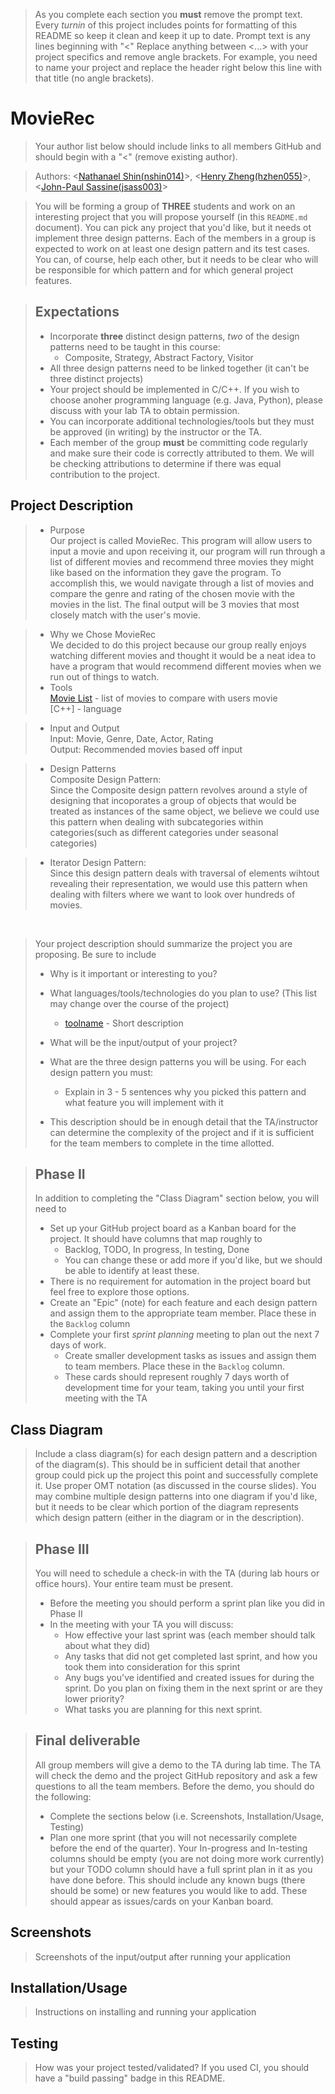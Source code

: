   > As you complete each section you **must** remove the prompt text. Every *turnin* of this project includes points for formatting of this README so keep it clean and keep it up to date. 
 > Prompt text is any lines beginning with "\<"
 > Replace anything between \<...\> with your project specifics and remove angle brackets. For example, you need to name your project and replace the header right below this line with that title (no angle brackets). 
# MovieRec
 > Your author list below should include links to all members GitHub and should begin with a "\<" (remove existing author).
 
 > Authors: \<[Nathanael Shin(nshin014)](https:://github.com/nks738)\>, \<[Henry Zheng(hzhen055)](https://github.com/HenryKZheng)\>, \<[John-Paul Sassine(jsass003)](https://github.com/jpsassine)\>
 
 > You will be forming a group of **THREE** students and work on an interesting project that you will propose yourself (in this `README.md` document). You can pick any project that you'd like, but it needs ot implement three design patterns. Each of the members in a group is expected to work on at least one design pattern and its test cases. You can, of course, help each other, but it needs to be clear who will be responsible for which pattern and for which general project features.
 
 > ## Expectations
 > * Incorporate **three** distinct design patterns, *two* of the design patterns need to be taught in this course:
 >   * Composite, Strategy, Abstract Factory, Visitor
 > * All three design patterns need to be linked together (it can't be three distinct projects)
 > * Your project should be implemented in C/C++. If you wish to choose anoher programming language (e.g. Java, Python), please discuss with your lab TA to obtain permission.
 > * You can incorporate additional technologies/tools but they must be approved (in writing) by the instructor or the TA.
 > * Each member of the group **must** be committing code regularly and make sure their code is correctly attributed to them. We will be checking attributions to determine if there was equal contribution to the project.

## Project Description
 > * Purpose <br />
 > Our project is called MovieRec. This program will allow users to input a movie and upon receiving it, our program will run through 
 a list of different movies and recommend three movies they might like based on the information they gave the program. To accomplish this, we would 
 navigate through a list of movies and compare the genre and rating of the chosen movie with the movies in the list. The final output will be 3 movies that 
 most closely match with the user's movie. 
 
 > * Why we Chose MovieRec <br />
 We decided to do this project because our group really enjoys watching different movies and thought it would be a neat idea to have a program that would
 recommend different movies when we run out of things to watch.
 > * Tools <br />
 [Movie List](https://data.world/owentemple/greatest-films-of-all-time/workspace/file?filename=guardian_2010_greatest_films_of_all_time.csv) - list of movies to compare with users movie <br />
 [C++] - language <br />
 
 > * Input and Output <br />
 Input: Movie, Genre, Date, Actor, Rating <br />
 Output: Recommended movies based off input <br />
 
 > * Design Patterns <br />
Composite Design Pattern: <br />
Since the Composite design pattern revolves around a style of designing that incoporates a group of objects that would be treated as instances of the same object, we believe we could use this pattern when dealing with subcategories within categories(such as different categories under seasonal categories) <br />

> * Iterator Design Pattern: <br />
Since this design pattern deals with traversal of elements wihtout revealing their representation, we would use this pattern when dealing with filters where we want to look over hundreds of movies.  <br />



 <br />

 
 > Your project description should summarize the project you are proposing. Be sure to include
 > * Why is it important or interesting to you?
 >
 > * What languages/tools/technologies do you plan to use? (This list may change over the course of the project)
 >   * [toolname](link) - Short description
 > * What will be the input/output of your project?
 > * What are the three design patterns you will be using. For each design pattern you must:
 >   * Explain in 3 - 5 sentences why you picked this pattern and what feature you will implement with it
 > * This description should be in enough detail that the TA/instructor can determine the complexity of the project and if it is sufficient for the team members to complete in the time allotted. 

 > ## Phase II
 > In addition to completing the "Class Diagram" section below, you will need to 
 > * Set up your GitHub project board as a Kanban board for the project. It should have columns that map roughly to 
 >   * Backlog, TODO, In progress, In testing, Done
 >   * You can change these or add more if you'd like, but we should be able to identify at least these.
 > * There is no requirement for automation in the project board but feel free to explore those options.
 > * Create an "Epic" (note) for each feature and each design pattern and assign them to the appropriate team member. Place these in the `Backlog` column
 > * Complete your first *sprint planning* meeting to plan out the next 7 days of work.
 >   * Create smaller development tasks as issues and assign them to team members. Place these in the `Backlog` column.
 >   * These cards should represent roughly 7 days worth of development time for your team, taking you until your first meeting with the TA
## Class Diagram
 > Include a class diagram(s) for each design pattern and a description of the diagram(s). This should be in sufficient detail that another group could pick up the project this point and successfully complete it. Use proper OMT notation (as discussed in the course slides). You may combine multiple design patterns into one diagram if you'd like, but it needs to be clear which portion of the diagram represents which design pattern (either in the diagram or in the description). 
 
 > ## Phase III
 > You will need to schedule a check-in with the TA (during lab hours or office hours). Your entire team must be present. 
 > * Before the meeting you should perform a sprint plan like you did in Phase II
 > * In the meeting with your TA you will discuss: 
 >   - How effective your last sprint was (each member should talk about what they did)
 >   - Any tasks that did not get completed last sprint, and how you took them into consideration for this sprint
 >   - Any bugs you've identified and created issues for during the sprint. Do you plan on fixing them in the next sprint or are they lower priority?
 >   - What tasks you are planning for this next sprint.

 > ## Final deliverable
 > All group members will give a demo to the TA during lab time. The TA will check the demo and the project GitHub repository and ask a few questions to all the team members. 
 > Before the demo, you should do the following:
 > * Complete the sections below (i.e. Screenshots, Installation/Usage, Testing)
 > * Plan one more sprint (that you will not necessarily complete before the end of the quarter). Your In-progress and In-testing columns should be empty (you are not doing more work currently) but your TODO column should have a full sprint plan in it as you have done before. This should include any known bugs (there should be some) or new features you would like to add. These should appear as issues/cards on your Kanban board. 
 ## Screenshots
 > Screenshots of the input/output after running your application
 ## Installation/Usage
 > Instructions on installing and running your application
 ## Testing
 > How was your project tested/validated? If you used CI, you should have a "build passing" badge in this README.
